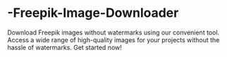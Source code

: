 # -Freepik-Image-Downloader
Download Freepik images without watermarks using our convenient tool. Access a wide range of high-quality images for your projects without the hassle of watermarks. Get started now!
